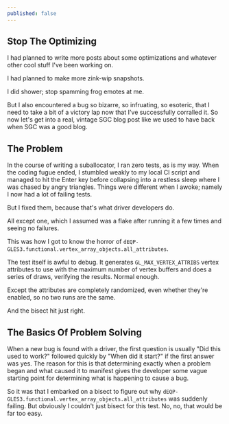 ```yaml
---
published: false
---
```

## Stop The Optimizing

I had planned to write more posts about some optimizations and whatever other cool stuff I've been working on.

I had planned to make more zink-wip snapshots.

I did shower; stop spamming frog emotes at me.

But I also encountered a bug so bizarre, so infruating, so esoteric, that I need to take a bit of a victory lap now that I've successfully corralled it. So now let's get into a real, vintage SGC blog post like we used to have back when SGC was a good blog.

## The Problem
In the course of writing a suballocator, I ran zero tests, as is my way. When the coding fugue ended, I stumbled weakly to my local CI script and managed to hit the Enter key before collapsing into a restless sleep where I was chased by angry triangles. Things were different when I awoke; namely I now had a lot of failing tests.

But I fixed them, because that's what driver developers do.

All except one, which I assumed was a flake after running it a few times and seeing no failures.

This was how I got to know the horror of `dEQP-GLES3.functional.vertex_array_objects.all_attributes`.

The test itself is awful to debug. It generates `GL_MAX_VERTEX_ATTRIBS` vertex attributes to use with the maximum number of vertex buffers and does a series of draws, verifying the results. Normal enough.

Except the attributes are completely randomized, even whether they're enabled, so no two runs are the same.

And the bisect hit just right.

## The Basics Of Problem Solving
When a new bug is found with a driver, the first question is usually "Did this used to work?" followed quickly by "When did it start?" if the first answer was yes. The reason for this is that determining exactly when a problem began and what caused it to manifest gives the developer some vague starting point for determining what is happening to cause a bug.

So it was that I embarked on a bisect to figure out why `dEQP-GLES3.functional.vertex_array_objects.all_attributes` was suddenly failing. But obviously I couldn't just bisect for this test. No, no, that would be far too easy.